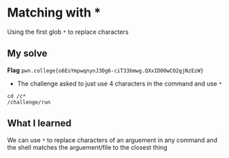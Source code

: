 # Matching with *

Using the first glob `*` to replace characters

## My solve
**Flag** `pwn.college{o6EsYmpwqnynJ3Dg6-ciT33bmwg.QXxIDO0wCO2gjNzEzW}`
- The challenge asked to just use 4 characters in the command and use `*`

```
cd /c*
/challenge/run
```

## What I learned
We can use `*` to replace characters of an arguement in any command and the shell matches the arguement/file to the closest thing